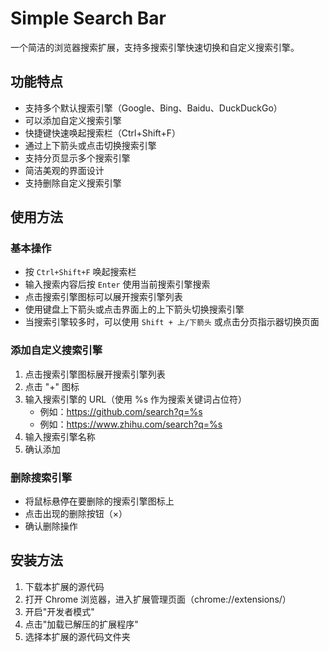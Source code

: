 # Simple Search Bar

一个简洁的浏览器搜索扩展，支持多搜索引擎快速切换和自定义搜索引擎。

## 功能特点

- 支持多个默认搜索引擎（Google、Bing、Baidu、DuckDuckGo）
- 可以添加自定义搜索引擎
- 快捷键快速唤起搜索栏（Ctrl+Shift+F）
- 通过上下箭头或点击切换搜索引擎
- 支持分页显示多个搜索引擎
- 简洁美观的界面设计
- 支持删除自定义搜索引擎

## 使用方法

### 基本操作

- 按 `Ctrl+Shift+F` 唤起搜索栏
- 输入搜索内容后按 `Enter` 使用当前搜索引擎搜索
- 点击搜索引擎图标可以展开搜索引擎列表
- 使用键盘上下箭头或点击界面上的上下箭头切换搜索引擎
- 当搜索引擎较多时，可以使用 `Shift + 上/下箭头` 或点击分页指示器切换页面

### 添加自定义搜索引擎

1. 点击搜索引擎图标展开搜索引擎列表
2. 点击 "+" 图标
3. 输入搜索引擎的 URL（使用 %s 作为搜索关键词占位符）
   - 例如：https://github.com/search?q=%s
   - 例如：https://www.zhihu.com/search?q=%s
4. 输入搜索引擎名称
5. 确认添加

### 删除搜索引擎

- 将鼠标悬停在要删除的搜索引擎图标上
- 点击出现的删除按钮（×）
- 确认删除操作

## 安装方法

1. 下载本扩展的源代码
2. 打开 Chrome 浏览器，进入扩展管理页面（chrome://extensions/）
3. 开启"开发者模式"
4. 点击"加载已解压的扩展程序"
5. 选择本扩展的源代码文件夹



